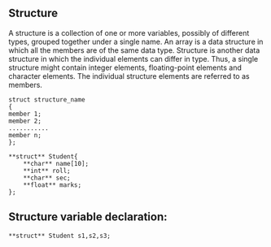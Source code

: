## Structure

A structure is a collection of one or more variables, possibly of different types, grouped together under a single name. An array is a data structure in which all the members are of the same data type. Structure is another data structure in which the individual elements can differ in type. Thus, a single structure might contain integer elements, floating-point elements and character elements. The individual structure elements are referred to as members.

```
struct structure_name
{
member 1;
member 2;
...........
member n;
};
```

``` 
**struct** Student{
    **char** name[10];
    **int** roll;
    **char** sec;
    **float** marks;
};
```

## Structure variable declaration:
    **struct** Student s1,s2,s3;

